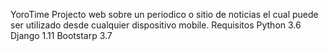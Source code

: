 YoroTime
Projecto web sobre un periodico o sitio de noticias el cual puede ser utilizado desde cualquier dispositivo mobile.
Requisitos
Python 3.6
Django 1.11
Bootstarp 3.7
